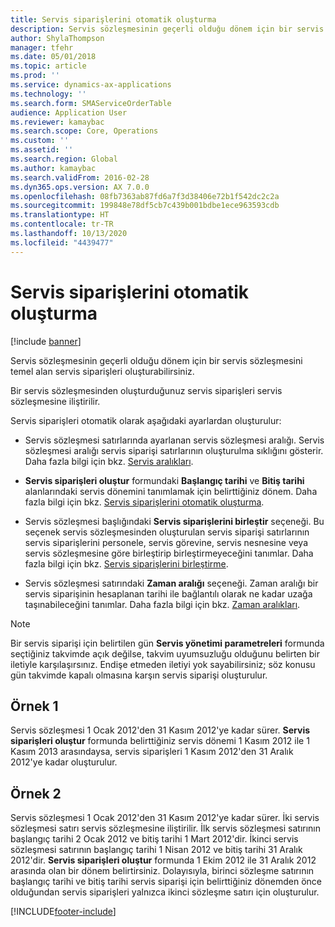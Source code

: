 ```yaml
---
title: Servis siparişlerini otomatik oluşturma
description: Servis sözleşmesinin geçerli olduğu dönem için bir servis sözleşmesini temel alan servis siparişleri oluşturabilirsiniz.
author: ShylaThompson
manager: tfehr
ms.date: 05/01/2018
ms.topic: article
ms.prod: ''
ms.service: dynamics-ax-applications
ms.technology: ''
ms.search.form: SMAServiceOrderTable
audience: Application User
ms.reviewer: kamaybac
ms.search.scope: Core, Operations
ms.custom: ''
ms.assetid: ''
ms.search.region: Global
ms.author: kamaybac
ms.search.validFrom: 2016-02-28
ms.dyn365.ops.version: AX 7.0.0
ms.openlocfilehash: 08fb7363ab87fd6a7f3d38406e72b1f542dc2c2a
ms.sourcegitcommit: 199848e78df5cb7c439b001bdbe1ece963593cdb
ms.translationtype: HT
ms.contentlocale: tr-TR
ms.lasthandoff: 10/13/2020
ms.locfileid: "4439477"
---
```

# <a name="automatically-create-service-orders"></a>Servis siparişlerini otomatik oluşturma 

[!include [banner](../includes/banner.md)]


Servis sözleşmesinin geçerli olduğu dönem için bir servis sözleşmesini temel alan servis siparişleri oluşturabilirsiniz.

Bir servis sözleşmesinden oluşturduğunuz servis siparişleri servis sözleşmesine iliştirilir.

Servis siparişleri otomatik olarak aşağıdaki ayarlardan oluşturulur:

  - Servis sözleşmesi satırlarında ayarlanan servis sözleşmesi aralığı. Servis sözleşmesi aralığı servis siparişi satırlarının oluşturulma sıklığını gösterir. Daha fazla bilgi için bkz. [Servis aralıkları](service-intervals.md).

  - **Servis siparişleri oluştur** formundaki **Başlangıç tarihi** ve **Bitiş tarihi** alanlarındaki servis dönemini tanımlamak için belirttiğiniz dönem. Daha fazla bilgi için bkz. [Servis siparişlerini otomatik oluşturma](create-service-orders-automatically.md).

  - Servis sözleşmesi başlığındaki **Servis siparişlerini birleştir** seçeneği. Bu seçenek servis sözleşmesinden oluşturulan servis siparişi satırlarının servis siparişlerini personele, servis görevine, servis nesnesine veya servis sözleşmesine göre birleştirip birleştirmeyeceğini tanımlar. Daha fazla bilgi için bkz. [Servis siparişlerini birleştirme](combine-service-orders.md).

  - Servis sözleşmesi satırındaki **Zaman aralığı** seçeneği. Zaman aralığı bir servis siparişinin hesaplanan tarihi ile bağlantılı olarak ne kadar uzağa taşınabileceğini tanımlar. Daha fazla bilgi için bkz. [Zaman aralıkları](time-windows.md).


> [!NOTE]
> <P>Bir servis siparişi için belirtilen gün <STRONG>Servis yönetimi parametreleri</STRONG> formunda seçtiğiniz takvimde açık değilse, takvim uyumsuzluğu olduğunu belirten bir iletiyle karşılaşırsınız. Endişe etmeden iletiyi yok sayabilirsiniz; söz konusu gün takvimde kapalı olmasına karşın servis siparişi oluşturulur.</P>

## <a name="example-1"></a>Örnek 1

Servis sözleşmesi 1 Ocak 2012'den 31 Kasım 2012'ye kadar sürer. **Servis siparişleri oluştur** formunda belirttiğiniz servis dönemi 1 Kasım 2012 ile 1 Kasım 2013 arasındaysa, servis siparişleri 1 Kasım 2012'den 31 Aralık 2012'ye kadar oluşturulur.

## <a name="example-2"></a>Örnek 2

Servis sözleşmesi 1 Ocak 2012'den 31 Kasım 2012'ye kadar sürer. İki servis sözleşmesi satırı servis sözleşmesine iliştirilir. İlk servis sözleşmesi satırının başlangıç tarihi 2 Ocak 2012 ve bitiş tarihi 1 Mart 2012'dir. İkinci servis sözleşmesi satırının başlangıç tarihi 1 Nisan 2012 ve bitiş tarihi 31 Aralık 2012'dir. **Servis siparişleri oluştur** formunda 1 Ekim 2012 ile 31 Aralık 2012 arasında olan bir dönem belirtirsiniz. Dolayısıyla, birinci sözleşme satırının başlangıç tarihi ve bitiş tarihi servis siparişi için belirttiğiniz dönemden önce olduğundan servis siparişleri yalnızca ikinci sözleşme satırı için oluşturulur.

  




[!INCLUDE[footer-include](../../includes/footer-banner.md)]